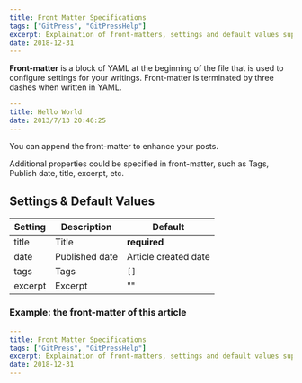 ```yaml
---
title: Front Matter Specifications
tags: ["GitPress", "GitPressHelp"]
excerpt: Explaination of front-matters, settings and default values supported by GitPress.
date: 2018-12-31
---
```


**Front-matter** is a block of YAML at the beginning of the file that is used to configure settings for your writings. Front-matter is terminated by three dashes when written in YAML.

```yaml
---
title: Hello World
date: 2013/7/13 20:46:25
---
```

You can append the front-matter to enhance your posts. 

Additional properties could be specified in front-matter, such as Tags, Publish date, title, excerpt, etc.

## Settings & Default Values

| Setting	| Description	| Default |
| --- | --- | --- |
| title	| Title	 | **required** |
| date	| Published date	| Article created date |
| tags	| Tags 	 | `[]` |
| excerpt | Excerpt | "" |

### Example: the front-matter of this article

```yaml
---
title: Front Matter Specifications
tags: ["GitPress", "GitPressHelp"]
excerpt: Explaination of front-matters, settings and default values supported by GitPress.
date: 2018-12-31
---
```

